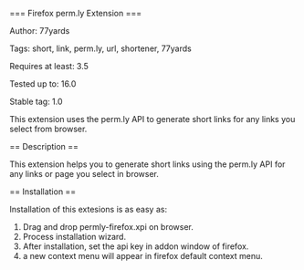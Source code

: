 === Firefox perm.ly Extension ===

Author: 77yards

Tags: short, link, perm.ly, url, shortener, 77yards

Requires at least: 3.5

Tested up to: 16.0

Stable tag: 1.0

This extension uses the perm.ly API to generate short links for any links you select from browser.

== Description ==

This extension helps you to generate short links using the perm.ly API for any links or page you select in browser.

== Installation ==

Installation of this extesions is as easy as:

1. Drag and drop permly-firefox.xpi on browser.
2. Process installation wizard.
3. After installation, set the api key in addon window of firefox.
4. a new context menu will appear in firefox default context menu.


